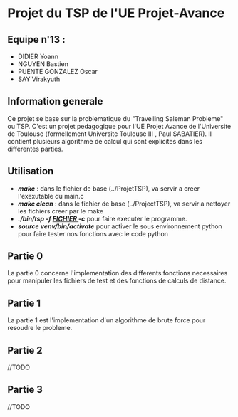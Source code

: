 # Projet du TSP de l'UE Projet-Avance 

## Equipe n'13 : 

- DIDIER Yoann
- NGUYEN Bastien
- PUENTE GONZALEZ Oscar
- SAY Virakyuth

## Information generale 

Ce projet se base sur la problematique du "Travelling Saleman Probleme" ou TSP. C'est un projet pedagogique pour l'UE Projet Avance de l'Universite de Toulouse (formellement Universite Toulouse III , Paul SABATIER). Il contient plusieurs algorithme de calcul qui sont explicites dans les differentes parties.

## Utilisation 

- ***make*** : dans le fichier de base (../ProjetTSP), va servir a creer l'exexutable du main.c
- ***make clean*** : dans le fichier de base (../ProjectTSP), va servir a nettoyer les fichiers creer par le make
- ***./bin/tsp -f <u> FICHIER </u> -c*** pour faire executer le programme. 
- ***source venv/bin/activate*** pour activer le sous environnement python pour faire tester nos fonctions avec le code python
## Partie 0 

La partie 0 concerne l'implementation des differents fonctions necessaires pour manipuler les fichiers de test et des fonctions de calculs de distance. 

## Partie 1

La partie 1 est l'implementation d'un algorithme de brute force pour resoudre le probleme.
## Partie 2 
//TODO 
## Partie 3 
//TODO  
